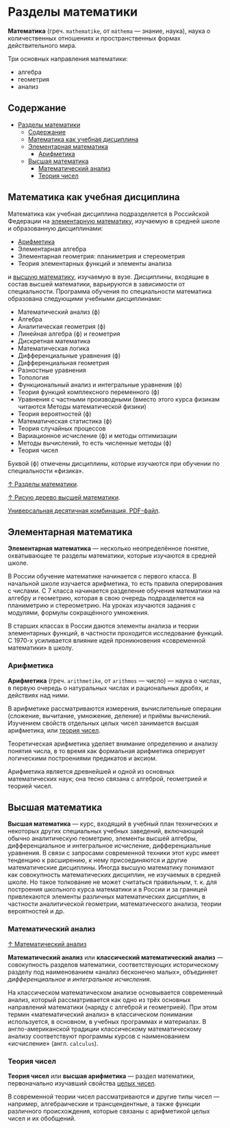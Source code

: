 # Разделы математики

**Математика** (греч. `mathematike`, от `máthema` — знание, наука), наука о количественных отношениях и пространственных формах действительного мира.

Три основных направления математики:

- алгебра
- геометрия
- анализ

## Содержание

- [Разделы математики](#разделы-математики)
  - [Содержание](#содержание)
  - [Математика как учебная дисциплина](#математика-как-учебная-дисциплина)
  - [Элементарная математика](#элементарная-математика)
    - [Арифметика](#арифметика)
  - [Высшая математика](#высшая-математика)
    - [Математический анализ](#математический-анализ)
    - [Теория чисел](#теория-чисел)

## Математика как учебная дисциплина

Математика как учебная дисциплина подразделяется в Российской Федерации на [элементарную математику](#элементарная-математика), изучаемую в средней школе и образованную дисциплинами:

- [Арифметика](#арифметика)
- Элементарная алгебра
- Элементарная геометрия: планиметрия и стереометрия
- Теория элементарных функций и элементы анализа

и [высшую математику](#высшая-математика), изучаемую в вузе. Дисциплины, входящие в состав высшей математики, варьируются в зависимости от специальности. Программа обучения по специальности математика образована следующими учебными дисциплинами:

- Математический анализ (ф)
- Алгебра
- Аналитическая геометрия (ф)
- Линейная алгебра (ф) и геометрия
- Дискретная математика
- Математическая логика
- Дифференциальные уравнения (ф)
- Дифференциальная геометрия
- Разностные уравнения
- Топология
- Функциональный анализ и интегральные уравнения (ф)
- Теория функций комплексного переменного (ф)
- Уравнения с частными производными (вместо этого курса физикам читаются Методы математической физики)
- Теория вероятностей (ф)
- Математическая статистика (ф)
- Теория случайных процессов
- Вариационное исчисление (ф) и методы оптимизации
- Методы вычислений, то есть численные методы (ф)
- Теория чисел

Буквой (ф) отмечены дисциплины, которые изучаются при обучении по специальности «физика».

[↑ Разделы математики](https://ru.wikipedia.org/wiki/Разделы_математики).

[↑ Рисую дерево высшей математики](https://www.youtube.com/watch?app=desktop&v=6yL2DU8hrSM).

[Универсальная десятичная комбинация, PDF-файл](udc.pdf).

## Элементарная математика

**Элементарная математика** — несколько неопределённое понятие, охватывающее те разделы математики, которые изучаются в средней школе.

В России обучение математике начинается с первого класса. В начальной школе изучается арифметика, то есть правила оперирования с числами. С 7 класса начинается разделение обучения математики на алгебру и геометрию, которая в свою очередь подразделяется на планиметрию и стереометрию. На уроках изучаются задания с модулями, формулы сокращённого умножения.

В старших классах в России даются элементы анализа и теории элементарных функций, в частности проходится исследование функций. С 1970-х усиливается влияние идей проникновения «современной математики» в школу.

### Арифметика

**Арифметика** (греч. `arithmetike`, от `arithmos` — число) — наука о числах, в первую очередь о натуральных числах и рациональных дробях, и действиях над ними.

В арифметике рассматриваются измерения, вычислительные операции (сложение, вычитание, умножение, деление) и приёмы вычислений. Изучением свойств отдельных целых чисел занимается высшая арифметика, или [теория чисел](#теория-чисел).

Теоретическая арифметика уделяет внимание определению и анализу понятия числа, в то время как формальная арифметика оперирует логическими построениями предикатов и аксиом.

Арифметика является древнейшей и одной из основных математических наук; она тесно связана с алгеброй, геометрией и теорией чисел.

## Высшая математика

**Высшая математика** — курс, входящий в учебный план технических и некоторых других специальных учебных заведений, включающий обычно аналитическую геометрию, элементы высшей алгебры, дифференциальное и интегральное исчисление, дифференциальные уравнения. В связи с запросами современной техники этот курс имеет тенденцию к расширению, к нему присоединяются и другие математические дисциплины. Иногда высшую математику понимают как совокупность математических дисциплин, не изучаемых в средней школе. Но такое толкование не может считаться правильным, т. к. для построения школьного курса математики и в России и за границей привлекаются элементы различных математических дисциплин, в частности аналитической геометрии, математического анализа, теории вероятностей и др.

### Математический анализ

[↑ Математический анализ](https://ru.wikipedia.org/wiki/Математический_анализ)

**Математический анализ** или **классический математический анализ** — совокупность разделов математики, соответствующих историческому разделу под наименованием «анализ бесконечно малых», объединяет *дифференциальное* и *интегральное исчисления*.

На классическом математическом анализе основывается современный анализ, который рассматривается как одно из трёх основных направлений математики (наряду с алгеброй и геометрией). При этом термин «математический анализ» в классическом понимании используется, в основном, в учебных программах и материалах. В англо-американской традиции классическому математическому анализу соответствуют программы курсов с наименованием «исчисление» (англ. `calculus`).

### Теория чисел

**Теория чисел** или **высшая арифметика** — раздел математики, первоначально изучавший свойства [целых чисел](неразобранное/число.md#целое-число).

В современной теории чисел рассматриваются и другие типы чисел — например, алгебраические и трансцендентные, а также функции различного происхождения, которые связаны с арифметикой целых чисел и их обобщений.
